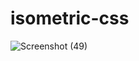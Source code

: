 # isometric-css
 
![Screenshot (49)](https://user-images.githubusercontent.com/90935734/174446621-04553531-3bed-4d4b-8a8f-dd73c8de335c.png)
